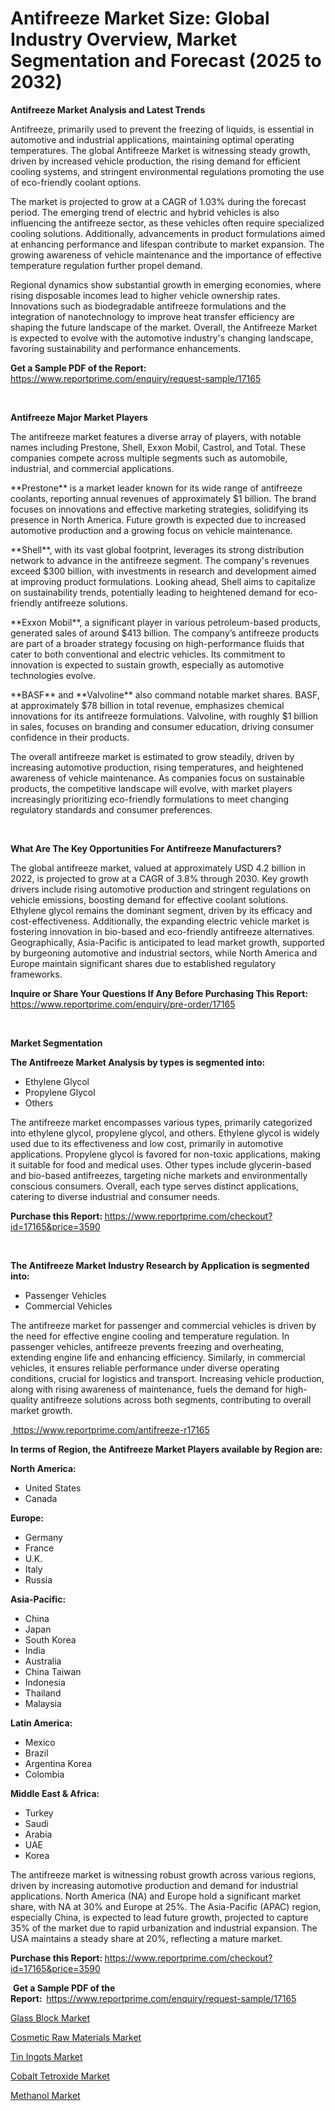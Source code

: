 <p><h1>Antifreeze Market Size: Global Industry Overview, Market Segmentation and Forecast (2025 to 2032)</h1></p><p><strong>Antifreeze Market Analysis and Latest Trends</strong></p>
<p><p>Antifreeze, primarily used to prevent the freezing of liquids, is essential in automotive and industrial applications, maintaining optimal operating temperatures. The global Antifreeze Market is witnessing steady growth, driven by increased vehicle production, the rising demand for efficient cooling systems, and stringent environmental regulations promoting the use of eco-friendly coolant options. </p><p>The market is projected to grow at a CAGR of 1.03% during the forecast period. The emerging trend of electric and hybrid vehicles is also influencing the antifreeze sector, as these vehicles often require specialized cooling solutions. Additionally, advancements in product formulations aimed at enhancing performance and lifespan contribute to market expansion. The growing awareness of vehicle maintenance and the importance of effective temperature regulation further propel demand.</p><p>Regional dynamics show substantial growth in emerging economies, where rising disposable incomes lead to higher vehicle ownership rates. Innovations such as biodegradable antifreeze formulations and the integration of nanotechnology to improve heat transfer efficiency are shaping the future landscape of the market. Overall, the Antifreeze Market is expected to evolve with the automotive industry's changing landscape, favoring sustainability and performance enhancements.</p></p>
<p><strong>Get a Sample PDF of the Report:&nbsp;</strong> <a href="https://www.reportprime.com/enquiry/request-sample/17165?utm_campaign=41&utm_medium=2&utm_source=Github&utm_content=ia&utm_term=18032025&utm_id=antifreeze">https://www.reportprime.com/enquiry/request-sample/17165</a></p>
<p>&nbsp;</p>
<p><strong>Antifreeze Major Market Players</strong></p>
<p><p>The antifreeze market features a diverse array of players, with notable names including Prestone, Shell, Exxon Mobil, Castrol, and Total. These companies compete across multiple segments such as automobile, industrial, and commercial applications.</p><p>**Prestone** is a market leader known for its wide range of antifreeze coolants, reporting annual revenues of approximately $1 billion. The brand focuses on innovations and effective marketing strategies, solidifying its presence in North America. Future growth is expected due to increased automotive production and a growing focus on vehicle maintenance.</p><p>**Shell**, with its vast global footprint, leverages its strong distribution network to advance in the antifreeze segment. The company's revenues exceed $300 billion, with investments in research and development aimed at improving product formulations. Looking ahead, Shell aims to capitalize on sustainability trends, potentially leading to heightened demand for eco-friendly antifreeze solutions.</p><p>**Exxon Mobil**, a significant player in various petroleum-based products, generated sales of around $413 billion. The company’s antifreeze products are part of a broader strategy focusing on high-performance fluids that cater to both conventional and electric vehicles. Its commitment to innovation is expected to sustain growth, especially as automotive technologies evolve.</p><p>**BASF** and **Valvoline** also command notable market shares. BASF, at approximately $78 billion in total revenue, emphasizes chemical innovations for its antifreeze formulations. Valvoline, with roughly $1 billion in sales, focuses on branding and consumer education, driving consumer confidence in their products.</p><p>The overall antifreeze market is estimated to grow steadily, driven by increasing automotive production, rising temperatures, and heightened awareness of vehicle maintenance. As companies focus on sustainable products, the competitive landscape will evolve, with market players increasingly prioritizing eco-friendly formulations to meet changing regulatory standards and consumer preferences.</p></p>
<p>&nbsp;</p>
<p><strong>What Are The Key Opportunities For Antifreeze Manufacturers?</strong></p>
<p><p>The global antifreeze market, valued at approximately USD 4.2 billion in 2022, is projected to grow at a CAGR of 3.8% through 2030. Key growth drivers include rising automotive production and stringent regulations on vehicle emissions, boosting demand for effective coolant solutions. Ethylene glycol remains the dominant segment, driven by its efficacy and cost-effectiveness. Additionally, the expanding electric vehicle market is fostering innovation in bio-based and eco-friendly antifreeze alternatives. Geographically, Asia-Pacific is anticipated to lead market growth, supported by burgeoning automotive and industrial sectors, while North America and Europe maintain significant shares due to established regulatory frameworks.</p></p>
<p><strong>Inquire or Share Your Questions If Any Before Purchasing This Report:</strong> <a href="https://www.reportprime.com/enquiry/pre-order/17165?utm_campaign=41&utm_medium=2&utm_source=Github&utm_content=ia&utm_term=18032025&utm_id=antifreeze">https://www.reportprime.com/enquiry/pre-order/17165</a></p>
<p>&nbsp;</p>
<p><strong>Market Segmentation</strong></p>
<p><strong>The Antifreeze Market Analysis by types is segmented into:</strong></p>
<p><ul><li>Ethylene Glycol</li><li>Propylene Glycol</li><li>Others</li></ul></p>
<p><p>The antifreeze market encompasses various types, primarily categorized into ethylene glycol, propylene glycol, and others. Ethylene glycol is widely used due to its effectiveness and low cost, primarily in automotive applications. Propylene glycol is favored for non-toxic applications, making it suitable for food and medical uses. Other types include glycerin-based and bio-based antifreezes, targeting niche markets and environmentally conscious consumers. Overall, each type serves distinct applications, catering to diverse industrial and consumer needs.</p></p>
<p><strong>Purchase this Report:&nbsp;</strong><a href="https://www.reportprime.com/checkout?id=17165&price=3590&utm_campaign=41&utm_medium=2&utm_source=Github&utm_content=ia&utm_term=18032025&utm_id=antifreeze">https://www.reportprime.com/checkout?id=17165&price=3590</a></p>
<p>&nbsp;</p>
<p><strong>The Antifreeze Market Industry Research by Application is segmented into:</strong></p>
<p><ul><li>Passenger Vehicles</li><li>Commercial Vehicles</li></ul></p>
<p><p>The antifreeze market for passenger and commercial vehicles is driven by the need for effective engine cooling and temperature regulation. In passenger vehicles, antifreeze prevents freezing and overheating, extending engine life and enhancing efficiency. Similarly, in commercial vehicles, it ensures reliable performance under diverse operating conditions, crucial for logistics and transport. Increasing vehicle production, along with rising awareness of maintenance, fuels the demand for high-quality antifreeze solutions across both segments, contributing to overall market growth.</p></p>
<p><a href="https://www.reportprime.com/antifreeze-r17165?utm_campaign=41&utm_medium=2&utm_source=Github&utm_content=ia&utm_term=18032025&utm_id=antifreeze">&nbsp;https://www.reportprime.com/antifreeze-r17165</a></p>
<p><strong>In terms of Region, the Antifreeze Market Players available by Region are:</strong></p>
<p>
    <p> <strong> North America: </strong>
        <ul>
            <li>United States</li>
            <li>Canada</li>
        </ul>
        </p> 
    <p> <strong> Europe: </strong>
        <ul>
            <li>Germany</li>
            <li>France</li>
            <li>U.K.</li>
            <li>Italy</li>
            <li>Russia</li>
        </ul>
        </p> 
    <p> <strong> Asia-Pacific: </strong>
        <ul>
            <li>China</li>
            <li>Japan</li>
            <li>South Korea</li>
            <li>India</li>
            <li>Australia</li>
            <li>China Taiwan</li>
            <li>Indonesia</li>
            <li>Thailand</li>
            <li>Malaysia</li>
        </ul>
        </p> 
    <p> <strong> Latin America: </strong>
        <ul>
            <li>Mexico</li>
            <li>Brazil</li>
            <li>Argentina Korea</li>
            <li>Colombia</li>
        </ul>
        </p> 
    <p> <strong> Middle East & Africa: </strong>
        <ul>
            <li>Turkey</li>
            <li>Saudi</li>
            <li>Arabia</li>
            <li>UAE</li>
            <li>Korea</li>
        </ul>
    </p>
    </p>
<p><p>The antifreeze market is witnessing robust growth across various regions, driven by increasing automotive production and demand for industrial applications. North America (NA) and Europe hold a significant market share, with NA at 30% and Europe at 25%. The Asia-Pacific (APAC) region, especially China, is expected to lead future growth, projected to capture 35% of the market due to rapid urbanization and industrial expansion. The USA maintains a steady share at 20%, reflecting a mature market.</p></p>
<p><strong>Purchase this Report: </strong><a href="https://www.reportprime.com/checkout?id=17165&price=3590&utm_campaign=41&utm_medium=2&utm_source=Github&utm_content=ia&utm_term=18032025&utm_id=antifreeze">https://www.reportprime.com/checkout?id=17165&price=3590</a></p>
<p>&nbsp;<strong>Get a Sample PDF of the Report:&nbsp;&nbsp;</strong><a href="https://www.reportprime.com/enquiry/request-sample/17165?utm_campaign=41&utm_medium=2&utm_source=Github&utm_content=ia&utm_term=18032025&utm_id=antifreeze">https://www.reportprime.com/enquiry/request-sample/17165</a></p>
<p><strong></strong></p>
<p><p><a href="https://github.com/siwerhommer97/Market-Research-Report-List-1/blob/main/glass-block-market.md?utm_campaign=41&utm_medium=2&utm_source=Github&utm_content=ia&utm_term=18032025&utm_id=antifreeze">Glass Block Market</a></p><p><a href="https://github.com/beyeagamizjp/Market-Research-Report-List-1/blob/main/cosmetic-raw-materials-market.md?utm_campaign=41&utm_medium=2&utm_source=Github&utm_content=ia&utm_term=18032025&utm_id=antifreeze">Cosmetic Raw Materials Market</a></p><p><a href="https://github.com/sutrejaron/Market-Research-Report-List-1/blob/main/tin-ingots-market.md?utm_campaign=41&utm_medium=2&utm_source=Github&utm_content=ia&utm_term=18032025&utm_id=antifreeze">Tin Ingots Market</a></p><p><a href="https://github.com/naingbiner7i/Market-Research-Report-List-1/blob/main/cobalt-tetroxide-market.md?utm_campaign=41&utm_medium=2&utm_source=Github&utm_content=ia&utm_term=18032025&utm_id=antifreeze">Cobalt Tetroxide Market</a></p><p><a href="https://github.com/baatetoshda/Market-Research-Report-List-1/blob/main/methanol-market.md?utm_campaign=41&utm_medium=2&utm_source=Github&utm_content=ia&utm_term=18032025&utm_id=antifreeze">Methanol Market</a></p></p>